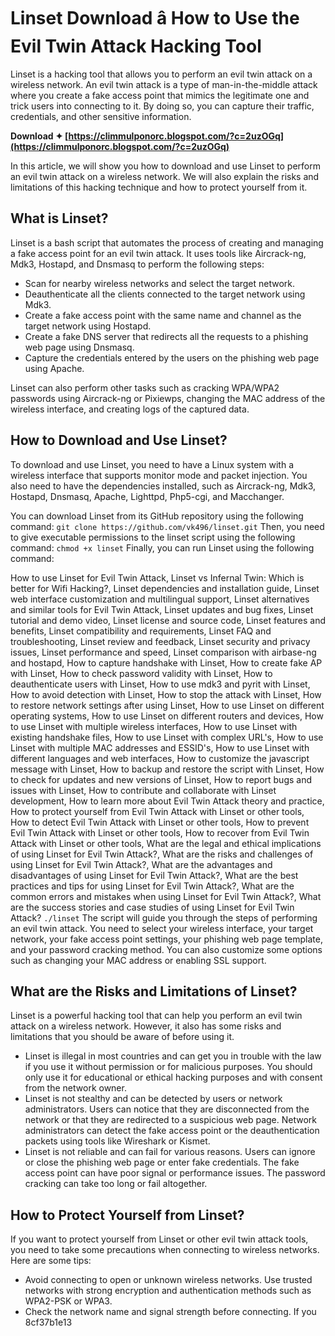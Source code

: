 # Linset Download â How to Use the Evil Twin Attack Hacking Tool
 
Linset is a hacking tool that allows you to perform an evil twin attack on a wireless network. An evil twin attack is a type of man-in-the-middle attack where you create a fake access point that mimics the legitimate one and trick users into connecting to it. By doing so, you can capture their traffic, credentials, and other sensitive information.
 
**Download ✦ [https://climmulponorc.blogspot.com/?c=2uzOGq](https://climmulponorc.blogspot.com/?c=2uzOGq)**


 
In this article, we will show you how to download and use Linset to perform an evil twin attack on a wireless network. We will also explain the risks and limitations of this hacking technique and how to protect yourself from it.
 
## What is Linset?
 
Linset is a bash script that automates the process of creating and managing a fake access point for an evil twin attack. It uses tools like Aircrack-ng, Mdk3, Hostapd, and Dnsmasq to perform the following steps:
 
- Scan for nearby wireless networks and select the target network.
- Deauthenticate all the clients connected to the target network using Mdk3.
- Create a fake access point with the same name and channel as the target network using Hostapd.
- Create a fake DNS server that redirects all the requests to a phishing web page using Dnsmasq.
- Capture the credentials entered by the users on the phishing web page using Apache.

Linset can also perform other tasks such as cracking WPA/WPA2 passwords using Aircrack-ng or Pixiewps, changing the MAC address of the wireless interface, and creating logs of the captured data.
 
## How to Download and Use Linset?
 
To download and use Linset, you need to have a Linux system with a wireless interface that supports monitor mode and packet injection. You also need to have the dependencies installed, such as Aircrack-ng, Mdk3, Hostapd, Dnsmasq, Apache, Lighttpd, Php5-cgi, and Macchanger.
 
You can download Linset from its GitHub repository using the following command:
 `git clone https://github.com/vk496/linset.git` 
Then, you need to give executable permissions to the linset script using the following command:
 `chmod +x linset` 
Finally, you can run Linset using the following command:
 
How to use Linset for Evil Twin Attack,  Linset vs Infernal Twin: Which is better for Wifi Hacking?,  Linset dependencies and installation guide,  Linset web interface customization and multilingual support,  Linset alternatives and similar tools for Evil Twin Attack,  Linset updates and bug fixes,  Linset tutorial and demo video,  Linset license and source code,  Linset features and benefits,  Linset compatibility and requirements,  Linset FAQ and troubleshooting,  Linset review and feedback,  Linset security and privacy issues,  Linset performance and speed,  Linset comparison with airbase-ng and hostapd,  How to capture handshake with Linset,  How to create fake AP with Linset,  How to check password validity with Linset,  How to deauthenticate users with Linset,  How to use mdk3 and pyrit with Linset,  How to avoid detection with Linset,  How to stop the attack with Linset,  How to restore network settings after using Linset,  How to use Linset on different operating systems,  How to use Linset on different routers and devices,  How to use Linset with multiple wireless interfaces,  How to use Linset with existing handshake files,  How to use Linset with complex URL's,  How to use Linset with multiple MAC addresses and ESSID's,  How to use Linset with different languages and web interfaces,  How to customize the javascript message with Linset,  How to backup and restore the script with Linset,  How to check for updates and new versions of Linset,  How to report bugs and issues with Linset,  How to contribute and collaborate with Linset development,  How to learn more about Evil Twin Attack theory and practice,  How to protect yourself from Evil Twin Attack with Linset or other tools,  How to detect Evil Twin Attack with Linset or other tools,  How to prevent Evil Twin Attack with Linset or other tools,  How to recover from Evil Twin Attack with Linset or other tools,  What are the legal and ethical implications of using Linset for Evil Twin Attack?,  What are the risks and challenges of using Linset for Evil Twin Attack?,  What are the advantages and disadvantages of using Linset for Evil Twin Attack?,  What are the best practices and tips for using Linset for Evil Twin Attack?,  What are the common errors and mistakes when using Linset for Evil Twin Attack?,  What are the success stories and case studies of using Linset for Evil Twin Attack?
 `./linset` 
The script will guide you through the steps of performing an evil twin attack. You need to select your wireless interface, your target network, your fake access point settings, your phishing web page template, and your password cracking method. You can also customize some options such as changing your MAC address or enabling SSL support.
 
## What are the Risks and Limitations of Linset?
 
Linset is a powerful hacking tool that can help you perform an evil twin attack on a wireless network. However, it also has some risks and limitations that you should be aware of before using it.

- Linset is illegal in most countries and can get you in trouble with the law if you use it without permission or for malicious purposes. You should only use it for educational or ethical hacking purposes and with consent from the network owner.
- Linset is not stealthy and can be detected by users or network administrators. Users can notice that they are disconnected from the network or that they are redirected to a suspicious web page. Network administrators can detect the fake access point or the deauthentication packets using tools like Wireshark or Kismet.
- Linset is not reliable and can fail for various reasons. Users can ignore or close the phishing web page or enter fake credentials. The fake access point can have poor signal or performance issues. The password cracking can take too long or fail altogether.

## How to Protect Yourself from Linset?
 
If you want to protect yourself from Linset or other evil twin attack tools, you need to take some precautions when connecting to wireless networks. Here are some tips:

- Avoid connecting to open or unknown wireless networks. Use trusted networks with strong encryption and authentication methods such as WPA2-PSK or WPA3.
- Check the network name and signal strength before connecting. If you 8cf37b1e13


